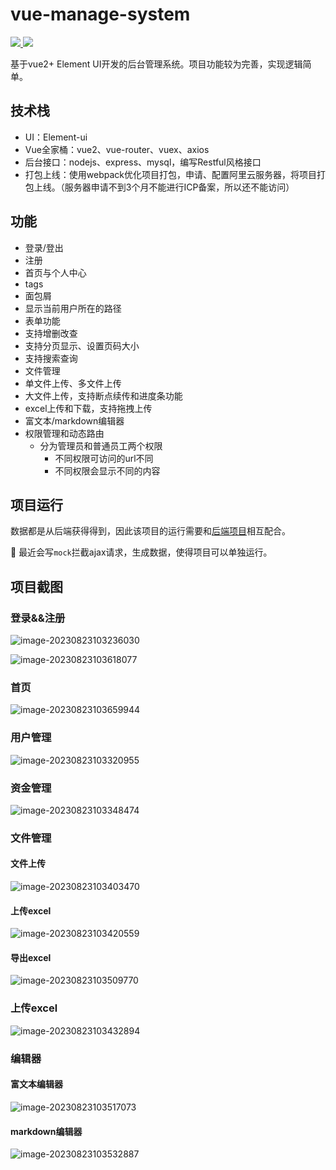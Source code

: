 # vue-manage-system

<a href="https://github.com/vuejs/vue">
    <img src="https://img.shields.io/static/v1?label=vue&message=2.6.14&color=green"/>
 </a><a href="https://github.com/ElemeFE/element">
    <img src="https://img.shields.io/static/v1?label=element-ui&message=2.15.13&color=green"/> 
</a>

基于vue2+ Element UI开发的后台管理系统。项目功能较为完善，实现逻辑简单。

## 技术栈

- UI：Element-ui
- Vue全家桶：vue2、vue-router、vuex、axios
- 后台接口：nodejs、express、mysql，编写Restful风格接口
- 打包上线：使用webpack优化项目打包，申请、配置阿里云服务器，将项目打包上线。（服务器申请不到3个月不能进行ICP备案，所以还不能访问）

## 功能 

-  登录/登出
-  注册
-  首页与个人中心
-  tags
-  面包屑
  - 显示当前用户所在的路径
-  表单功能
  - 支持增删改查
  - 支持分页显示、设置页码大小
  - 支持搜索查询
-  文件管理
  -  单文件上传、多文件上传
  - 大文件上传，支持断点续传和进度条功能
  - excel上传和下载，支持拖拽上传
-  富文本/markdown编辑器
-  权限管理和动态路由
   - 分为管理员和普通员工两个权限
     - 不同权限可访问的url不同
     - 不同权限会显示不同的内容

## 项目运行

数据都是从后端获得得到，因此该项目的运行需要和[后端项目](https://github.com/ppGo8/vue-management-system-api)相互配合。

:sunflower: 最近会写`mock`拦截ajax请求，生成数据，使得项目可以单独运行。

## 项目截图

### 登录&&注册

![image-20230823103236030](README.assets/image-20230823103236030.png)

![image-20230823103618077](README.assets/image-20230823103618077.png)

### 首页

![image-20230823103659944](README.assets/image-20230823103659944.png)

### 用户管理

![image-20230823103320955](README.assets/image-20230823103320955.png)

### 资金管理

![image-20230823103348474](README.assets/image-20230823103348474.png)

### 文件管理

#### 文件上传

![image-20230823103403470](README.assets/image-20230823103403470.png)

#### 上传excel

![image-20230823103420559](README.assets/image-20230823103420559.png)

#### 导出excel

![image-20230823103509770](README.assets/image-20230823103509770.png)

### 上传excel

![image-20230823103432894](README.assets/image-20230823103432894.png)

### 编辑器

#### 富文本编辑器

![image-20230823103517073](README.assets/image-20230823103517073.png)

#### markdown编辑器

![image-20230823103532887](README.assets/image-20230823103532887.png)
